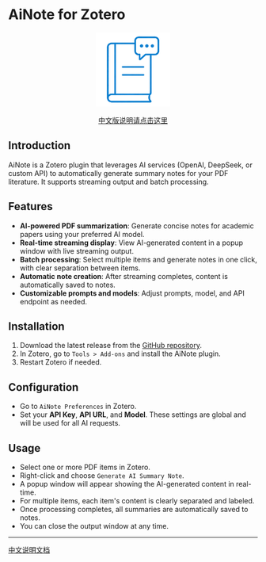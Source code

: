 # AiNote for Zotero

<p align="center">
    <img src="imgs/ainote.png" alt="AiNote Logo" width="150" height="150" />
</p>

<p align="center">
    <a href="doc/README-zhCN.md">中文版说明请点击这里</a>
</p>

## Introduction

AiNote is a Zotero plugin that leverages AI services (OpenAI, DeepSeek, or custom API) to automatically generate summary notes for your PDF literature. It supports streaming output and batch processing.

## Features

- **AI-powered PDF summarization**: Generate concise notes for academic papers using your preferred AI model.
- **Real-time streaming display**: View AI-generated content in a popup window with live streaming output.
- **Batch processing**: Select multiple items and generate notes in one click, with clear separation between items.
- **Automatic note creation**: After streaming completes, content is automatically saved to notes.
- **Customizable prompts and models**: Adjust prompts, model, and API endpoint as needed.

## Installation

1. Download the latest release from the [GitHub repository](#).
2. In Zotero, go to `Tools > Add-ons` and install the AiNote plugin.
3. Restart Zotero if needed.

## Configuration

- Go to `AiNote Preferences` in Zotero.
- Set your **API Key**, **API URL**, and **Model**. These settings are global and will be used for all AI requests.

## Usage

- Select one or more PDF items in Zotero.
- Right-click and choose `Generate AI Summary Note`.
- A popup window will appear showing the AI-generated content in real-time.
- For multiple items, each item's content is clearly separated and labeled.
- Once processing completes, all summaries are automatically saved to notes.
- You can close the output window at any time.

---

[中文说明文档](doc/README-zhCN.md)
